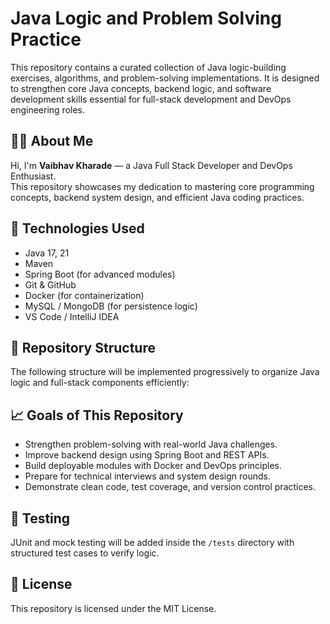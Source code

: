 # Java Logic and Problem Solving Practice

This repository contains a curated collection of Java logic-building exercises, algorithms, and problem-solving implementations. It is designed to strengthen core Java concepts, backend logic, and software development skills essential for full-stack development and DevOps engineering roles.

## 👨‍💻 About Me

Hi, I'm **Vaibhav Kharade** — a Java Full Stack Developer and DevOps Enthusiast.  
This repository showcases my dedication to mastering core programming concepts, backend system design, and efficient Java coding practices.

## 🚀 Technologies Used

- Java 17, 21
- Maven
- Spring Boot (for advanced modules)
- Git & GitHub
- Docker (for containerization)
- MySQL / MongoDB (for persistence logic)
- VS Code / IntelliJ IDEA

## 📂 Repository Structure

The following structure will be implemented progressively to organize Java logic and full-stack components efficiently:


## 📈 Goals of This Repository

- Strengthen problem-solving with real-world Java challenges.
- Improve backend design using Spring Boot and REST APIs.
- Build deployable modules with Docker and DevOps principles.
- Prepare for technical interviews and system design rounds.
- Demonstrate clean code, test coverage, and version control practices.

## 🧪 Testing

JUnit and mock testing will be added inside the `/tests` directory with structured test cases to verify logic.

## 📜 License

This repository is licensed under the MIT License.

